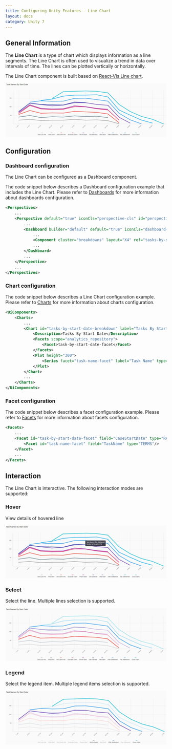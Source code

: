 ```yaml
---
title: Configuring Unity Features - Line Chart
layout: docs
category: Unity 7
---
```


## General Information

The **Line Chart** is a type of chart which displays information as a line segments. The Line Chart is often used to visualize a trend in data over intervals of time. The lines can be plotted vertically or horizontally.

The Line Chart component is built based on [React-Vis Line chart](https://uber.github.io/react-vis/documentation/series-reference/line-series).

![Line Chart Vertical](images/line-chart-vertical.jpg) 

## Configuration

### Dashboard configuration

The Line Chart can be configured as a Dashboard component.

The code snippet below describes a Dashboard configuration example that includes the Line Chart. Please refer to [Dashboards]() for more information about dashboards configuration.

```xml
<Perspectives>
    ...
    <Perspective default="true" iconCls="perspective-cls" id="perspectiveId" title="perspectiveTitle">
        ...
        <Dashboard builder="default" default="true" iconCls="dashboard-cls" id="dashboardId" lazy="true" title="dashboardTitle" tooltip="dashboardTooltip">
            ...
            <Component cluster="breakdowns" layout="X4" ref="tasks-by-start-date-breakdown" type="chart"/>
            ...	
        </Dashboard>
        ...
    </Perspective>
    ...
</Perspectives>
```

### Chart configuration

The code snippet below describes a Line Chart configuration example. Please refer to [Charts](features-charts.md) for more information about charts configuration.

```xml
<UiComponents>
    <Charts>
        ...
        <Chart id="tasks-by-start-date-breakdown" label="Tasks By Start Date" type="vComposite">
            <Description>Tasks By Start Date</Description>
            <Facets scope="analytics_repository">
                <Facet>task-by-start-date-facet</Facet>
            </Facets>
            <Plot height="300">
                <Series facet="task-name-facet" label="Task Name" type="line" stack="true" cluster="task-name-facet"/>
            </Plot>
        </Chart>
        ...
    </Charts>
</UiComponents>
```

### Facet configuration
    
The code snippet below describes a facet configuration example. Please refer to [Facets](../facets/features-facet.md) for more information about facets configuration.    

```xml
<Facets>
    ...
    <Facet id="task-by-start-date-facet" field="CaseStartDate" type="RANGE" gap="7d">
        <Facet id="task-name-facet" field="TaskName" type="TERMS"/>
    </Facet>
    ...
</Facets>
```

## Interaction

The Line Chart is interactive. The following interaction modes are supported:

### Hover

View details of hovered line

![Line Chart Hint](images/line-chart-hint.jpg)

### Select

Select the line. Multiple lines selection is supported.

![Line Chart Select](images/line-chart-selection.jpg)

### Legend

Select the legend item. Multiple legend items selection is supported.

![Line Chart Legend Select](images/line-chart-legend.jpg)